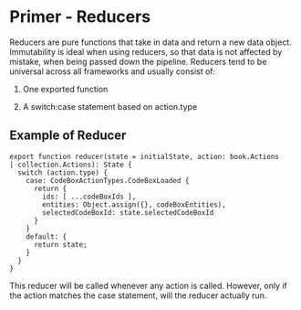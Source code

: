  Primer - Reducers 
==================

Reducers are pure functions that take in data and return a new data
object. Immutability is ideal when using reducers, so that data is not
affected by mistake, when being passed down the pipeline. Reducers tend
to be universal across all frameworks and usually consist of:

1.  One exported function

2.  A switch:case statement based on action.type

 Example of Reducer 
-------------------

    export function reducer(state = initialState, action: book.Actions
    | collection.Actions): State {
      switch (action.type) {
        case: CodeBoxActionTypes.CodeBoxLoaded {
          return {
            ids: [ ...codeBoxIds ],
            entities: Object.assign({}, codeBoxEntities),
            selectedCodeBoxId: state.selectedCodeBoxId
          }
        }
        default: {
          return state;
        }
      }
    }

This reducer will be called whenever any action is called. However, only
if the action matches the case statement, will the reducer actually run.
